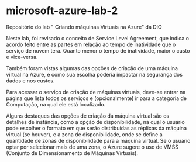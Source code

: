 # microsoft-azure-lab-2
Repositório do lab " Criando máquinas Virtuais na Azure" da DIO

Neste lab, foi revisado o conceito de Service Level Agreement, que indica o acordo feito entre as partes em relação ao tempo de inatividade que o serviço de nuvem terá.
Quanto menor o tempo de inatividade, maior o custo e vice-versa.

Também foram vistas algumas das opções de criação de uma máquina virtual na Azure, e como sua escolha poderia impactar na segurança dos dados e nos custos.

Para acessar o serviço de criação de máquinas virtuais, deve-se entrar na página que lista todos os serviços e (opcionalmente) ir para a categoria de Computação, na qual ele está localizado.

Alguns destaques das opções de criação da máquina virtual são os detalhes de instância, como a opção de disponibilidade, na qual o usuário pode escolher o formato em que serão distribuídas as réplicas da máquina virtual (se houver), e a zona de disponibilidade, onde se define a quantidade de zonas de disponibilidade para a máquina virtual. Se o usuário optar por selecionar mais de uma zona, o Azure sugere o uso de VMSS (Conjunto de Dimensionamento de Máquinas Virtuais).
